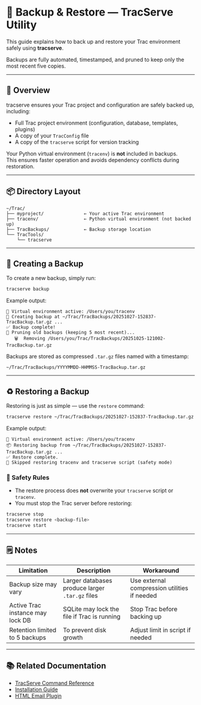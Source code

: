 # 💾 Backup & Restore — TracServe Utility

This guide explains how to back up and restore your Trac environment safely using **tracserve**.

Backups are fully automated, timestamped, and pruned to keep only the most recent five copies.

---

## 🧰 Overview

tracserve ensures your Trac project and configuration are safely backed up, including:

- Full Trac project environment (configuration, database, templates, plugins)
- A copy of your `TracConfig` file
- A copy of the `tracserve` script for version tracking

Your Python virtual environment (`tracenv`) is **not** included in backups.  
This ensures faster operation and avoids dependency conflicts during restoration.

---

## 📦 Directory Layout

```
~/Trac/
├── myproject/               ← Your active Trac environment
├── tracenv/                 ← Python virtual environment (not backed up)
├── TracBackups/             ← Backup storage location
└── TracTools/
    └── tracserve
```

---

## 💾 Creating a Backup

To create a new backup, simply run:

```bash
tracserve backup
```

Example output:

```
🧠 Virtual environment active: /Users/you/tracenv
💾 Creating backup at ~/Trac/TracBackups/20251027-152837-TracBackup.tar.gz ...
✅ Backup complete!
🧹 Pruning old backups (keeping 5 most recent)...
   🗑️  Removing /Users/you/Trac/TracBackups/20251025-121002-TracBackup.tar.gz
```

Backups are stored as compressed `.tar.gz` files named with a timestamp:

```
~/Trac/TracBackups/YYYYMMDD-HHMMSS-TracBackup.tar.gz
```

---

## ♻️ Restoring a Backup

Restoring is just as simple — use the `restore` command:

```bash
tracserve restore ~/Trac/TracBackups/20251027-152837-TracBackup.tar.gz
```

Example output:

```
🧠 Virtual environment active: /Users/you/tracenv
📦 Restoring backup from ~/Trac/TracBackups/20251027-152837-TracBackup.tar.gz ...
✅ Restore complete.
🚫 Skipped restoring tracenv and tracserve script (safety mode)
```

### 🧩 Safety Rules

- The restore process does **not** overwrite your `tracserve` script or `tracenv`.  
- You must stop the Trac server before restoring:

```bash
tracserve stop
tracserve restore <backup-file>
tracserve start
```

---

## 🗒️ Notes

| Limitation | Description | Workaround |
|-------------|--------------|-------------|
| Backup size may vary | Larger databases produce larger `.tar.gz` files | Use external compression utilities if needed |
| Active Trac instance may lock DB | SQLite may lock the file if Trac is running | Stop Trac before backing up |
| Retention limited to 5 backups | To prevent disk growth | Adjust limit in script if needed |

---

## 📚 Related Documentation

- [TracServe Command Reference](TracServe.md)
- [Installation Guide](InstallationGuide.md)
- [HTML Email Plugin](HTML_Email_Plugin.md)
